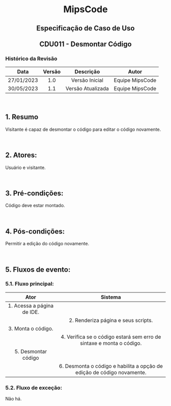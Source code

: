 # <p align="center"> MipsCode </p>


## <p align="center"> Especificação de Caso de Uso <br><br> CDU011 - Desmontar Código </p> 

### Histórico da Revisão 

| Data | Versão | Descrição | Autor |
| :-----: | :-----: | :-----: | :-----: |
| 27/01/2023 | 1.0 | Versão Inicial | Equipe MipsCode |
| 30/05/2023 | 1.1 | Versão Atualizada | Equipe MipsCode |

<br>

## 1. Resumo
Visitante é capaz de desmontar o código para editar o código novamente.

<br>

## 2. Atores: 
Usuário e visitante.

<br>

## 3. Pré-condições:
Código deve estar montado.

<br>

## 4. Pós-condições: 
Permitir a edição do código novamente.

<br>

## 5. Fluxos de evento:
### 5.1. Fluxo principal:

| Ator | Sistema |
| :-----------------: | :-----------------: | 
| 1. Acessa a página de IDE. | | 
|  | 2. Renderiza página e seus scripts. |
| 3. Monta o código. | | 
|  | 4. Verifica se o código estará sem erro de sintaxe e monta o código. |
| 5. Desmontar código | | 
|  | 6. Desmonta o código e habilita a opção de edição de código novamente. |


### 5.2. Fluxo de exceção:
Não há.
